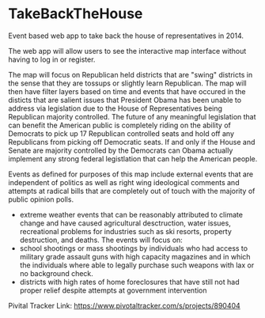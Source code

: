 TakeBackTheHouse
================

Event based web app to take back the house of representatives in 2014.

The web app will allow users to see the interactive map interface without having to log in or register.

The map will focus on Republican held districts that are "swing" districts in the sense that they are tossups or slightly learn Republican.  The map will then have filter layers based on time and events that have occured in the disticts that are salient issues that President Obama has been unable to address via legislation due to the House of Representatives being Republican majority controlled. The future of any meaningful legislation that can benefit the American public is completely riding on the ability of Democrats to pick up 17 Republican controlled seats and hold off any Republicans from picking off Democratic seats.  If and only if the House and Senate are majority controlled by the Democrats can Obama actually implement any strong federal legistlation that can help the American people. 

Events as defined for purposes of this map include external events that are independent of politics as well as right wing ideological comments and attempts at radical bills that are completely out of touch with the majority of public opinion polls.

* extreme weather events that can be reasonably attributed to climate change and have caused agricultural desctruction, water issues, recreational problems for industries such as ski resorts, property destruction, and deaths.
The events will focus on:
* school shootings or mass shootings by individuals who had access to military grade assault guns with high capacity magazines and in which the individuals where able to legally purchase such weapons with lax or no background check.
* districts with high rates of home foreclosures that have still not had proper relief despite attempts at government intervention

Pivital Tracker Link: https://www.pivotaltracker.com/s/projects/890404

